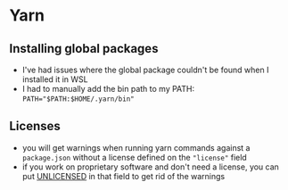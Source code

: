 # Yarn

## Installing global packages

- I've had issues where the global package couldn't be found when I installed it in WSL
- I had to manually add the bin path to my PATH: `PATH="$PATH:$HOME/.yarn/bin"`

## Licenses

- you will get warnings when running yarn commands against a `package.json` without a license defined on the `"license"` field
- if you work on proprietary software and don't need a license, you can put [UNLICENSED](https://stackoverflow.com/questions/32214751/what-should-put-in-the-license-field-of-package-json-if-my-code-is-only-for-use) in that field to get rid of the warnings
